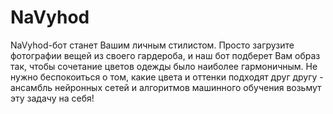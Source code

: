 # NaVyhod

NaVyhod-бот станет Вашим личным стилистом. Просто загрузите фотографии вещей из своего гардероба, и наш бот подберет Вам образ так, чтобы сочетание цветов одежды было наиболее гармоничным. Не нужно беспокоиться о том, какие цвета и оттенки подходят друг другу - ансамбль нейронных сетей и алгоритмов машинного обучения  возьмут эту задачу на себя!
